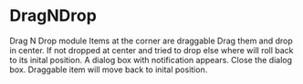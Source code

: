 # DragNDrop

Drag N Drop module 
Items at the corner are draggable
Drag them and drop in center. If not dropped at center and tried to drop else where will roll back to its inital position.
A dialog box with notification appears.
Close the dialog box.
Draggable item will move back to inital position.
